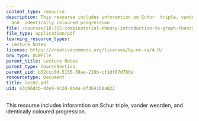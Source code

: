 ```yaml
---
content_type: resource
description: This resourse includes inforamtion on Schur  triple, vander weorden,
  and  identically coloured progression.
file: /courses/18-315-combinatorial-theory-introduction-to-graph-theory-extremal-and-enumerative-combinatorics-spring-2005/e3c66dcb43e99c206b4a8f3641b0a022_lec02.pdf
file_type: application/pdf
learning_resource_types:
- Lecture Notes
license: https://creativecommons.org/licenses/by-nc-sa/4.0/
ocw_type: OCWFile
parent_title: Lecture Notes
parent_type: CourseSection
parent_uid: b52ccc0d-5155-38ae-219b-cf1df67d760a
resourcetype: Document
title: lec02.pdf
uid: e3c66dcb-43e9-9c20-6b4a-8f3641b0a022
---
```

This resourse includes inforamtion on Schur  triple, vander weorden, and  identically coloured progression.